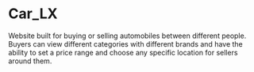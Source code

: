 # Car_LX
Website built for buying or selling automobiles between different people. Buyers can view
different categories with different brands and have the ability to set a price range and
choose any specific location for sellers around them.
